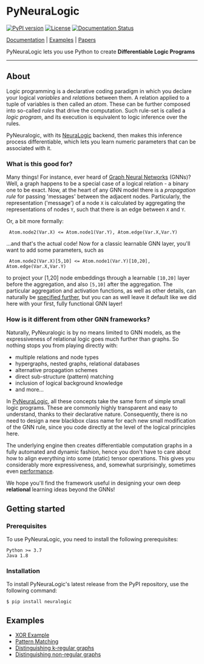 # PyNeuraLogic

[![PyPI version](https://badge.fury.io/py/neuralogic.svg)](https://badge.fury.io/py/neuralogic)
[![License](https://img.shields.io/pypi/l/neuralogic)](https://badge.fury.io/py/neuralogic)
[![Documentation Status](https://readthedocs.org/projects/pyneuralogic/badge/?version=latest)](https://pyneuralogic.readthedocs.io/en/latest/?badge=latest)



[Documentation](https://pyneuralogic.readthedocs.io/en/latest/) | [Examples](#Examples) | [Papers](https://github.com/GustikS/NeuraLogic#papers)

PyNeuraLogic lets you use Python to create **Differentiable Logic Programs**


[comment]: <> (PyNeuraLogic is a framework built on top of [NeuraLogic]&#40;https://github.com/GustikS/NeuraLogic&#41; which combines relational and deep learning.)

---

## About

Logic programming is a declarative coding paradigm in which you declare your logical _variables_ and _relations_ between them. A relation applied to a tuple of variables is then called an _atom_. These can be further composed into so-called _rules_ that drive the computation. Such rule-set is called a _logic program_, and its execution is equivalent to logic inference over the rules.

PyNeuralogic, with its [NeuraLogic](https://github.com/GustikS/NeuraLogic) backend, then makes this inference process differentiable, which lets you learn numeric parameters that can be associated with it.

### What is this good for?

Many things! For instance, ever heard of [Graph Neural Networks](https://distill.pub/2021/gnn-intro/) (GNNs)? Well, a graph happens to be a special case of a logical relation - a binary one to be exact. Now, at the heart of any GNN model there is a _propagation rule_ for passing 'messages' between the adjacent nodes. Particularly, the representation ('message') of a node `X` is calculated by aggregating the representations of nodes `Y`, such that there is an edge between `X` and `Y`. 

Or, a bit more formally:

``` Atom.node2(Var.X) <= Atom.node1(Var.Y), Atom.edge(Var.X,Var.Y)```

...and that's the actual code! Now for a classic learnable GNN layer, you'll want to add some parameters, such as

``` Atom.node2(Var.X)[5,10] <= Atom.node1(Var.Y)[10,20], Atom.edge(Var.X,Var.Y)```

to project your [1,20] node embeddings through a learnable ``[10,20]`` layer before the aggregation, and also `[5,10]` after the aggregation. The particular aggregation and activation functions, as well as other details, can naturally be [specified further](https://pyneuralogic.readthedocs.io/en/latest/language.html), but you can as well leave it default like we did here with your first, fully functional GNN layer!

### How is it different from other GNN frameworks?

Naturally, PyNeuralogic is by no means limited to GNN models, as the expressiveness of relational logic goes much further than graphs. So nothing stops you from playing directly with:
- multiple relations and node types
- hypergraphs, nested graphs, relational databases
- alternative propagation schemes
- direct sub-structure (pattern) matching
- inclusion of logical background knowledge
- and more...

In [PyNeuraLogic](https://dspace.cvut.cz/bitstream/handle/10467/97065/F3-DP-2021-Zahradnik-Lukas-Extending-Graph-Neural-Networks-with-Relational-Logic.pdf?sequence=-1&isAllowed=y), all these concepts take the same form of simple small logic programs. These are commonly highly transparent and easy to understand, thanks to their declarative nature. Consequently, there is no need to design a new blackbox class name for each new small modification of the GNN rule, since you code directly at the level of the logical principles here.

The underlying engine then creates differentiable computation graphs in a fully automated and dynamic fashion, hence you don't have to care about how to align everything into some (static) tensor operations.
This gives you considerably more expressiveness, and, somewhat surprisingly, sometimes even [performance](https://arxiv.org/abs/2007.06286).


We hope you'll find the framework useful in designing your own deep **relational** learning ideas beyond the GNNs!

[comment]: <> (PyNeuraLogic allows users to encode machine learning problems via parameterized, rule-based constructs. Said constructs are based on a custom declarative language that follows a logic programming paradigm.)

## Getting started

[comment]: <> (### Supported backends)

[comment]: <> (PyNeuraLogic currently supports following backends &#40;to some extent&#41;, which have to be installed separately:)

[comment]: <> (- [DyNet]&#40;https://github.com/clab/dynet&#41;)

[comment]: <> (- Java)

[comment]: <> (- [PyTorch Geometric]&#40;https://github.com/rusty1s/pytorch_geometric&#41;)

### Prerequisites

To use PyNeuraLogic, you need to install the following prerequisites:

```
Python >= 3.7
Java 1.8
```

### Installation

To install PyNeuraLogic's latest release from the PyPI repository, use the following command:

```commandline
$ pip install neuralogic
```

## Examples

- [XOR Example](https://github.com/LukasZahradnik/PyNeuraLogic/blob/master/examples/IntroductionIntoPyNeuraLogic.ipynb)
- [Pattern Matching](https://github.com/LukasZahradnik/PyNeuraLogic/blob/master/examples/PatternMatching.ipynb)
- [Distinguishing k-regular graphs](https://github.com/LukasZahradnik/PyNeuraLogic/blob/master/examples/DistinguishingKRegularGraphs.ipynb)
- [Distinguishing non-regular graphs](https://github.com/LukasZahradnik/PyNeuraLogic/blob/master/examples/DistinguishingNonRegularGraphs.ipynb)
